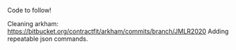 Code to follow!

Cleaning arkham: https://bitbucket.org/contractfit/arkham/commits/branch/JMLR2020
Adding repeatable json commands.